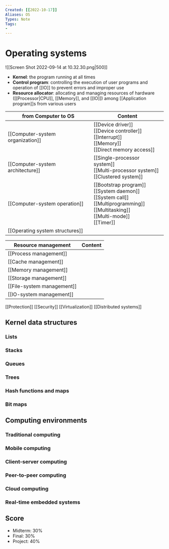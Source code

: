 ```yaml
---
Created: [[2022-10-17]]
Aliases: OS
Types: Note
Tags: 
- 
---
```

# Operating systems
![[Screen Shot 2022-09-14 at 10.32.30.png|500]]
- **Kernel**: the program running at all times
- **Control program**: controlling the execution of user programs and operation of [[IO]] to prevent errors and improper use
- **Resource allocator**: allocating and managing resources of hardware ([[Processor|CPU]], [[Memory]], and [[IO]]) among [[Application program]]s from various users

| from Computer to OS              | Content                                                                                                                                  |
| -------------------------------- | ---------------------------------------------------------------------------------------------------------------------------------------- |
| [[Computer-system organization]] | [[Device driver]]<br>[[Device controller]]<br>[[Interrupt]]<br>[[Memory]]<br>[[Direct memory access]]                                    |
| [[Computer-system architecture]] | [[Single-processor system]]<br>[[Multi-processor system]]<br>[[Clustered system]]                                                        |
| [[Computer-system operation]]    | [[Bootstrap program]]<br>[[System daemon]]<br>[[System call]]<br>[[Multiprogramming]]<br>[[Multitasking]]<br>[[Multi-mode]]<br>[[Timer]] |
| [[Operating system structures]]  |                                                                                                                                          |

| Resource management        | Content |
| -------------------------- | ------- |
| [[Process management]]     |         |
| [[Cache management]]       |         |
| [[Memory management]]      |         |
| [[Storage management]]     |         |
| [[File-system management]] |         |
| [[IO-system management]]   |         |

[[Protection]]
[[Security]]
[[Virtualization]]
[[Distributed systems]]

## Kernel data structures
### Lists
### Stacks
### Queues
### Trees
### Hash functions and maps
### Bit maps
## Computing environments
### Traditional computing
### Mobile computing
### Client-server computing
### Peer-to-peer computing
### Cloud computing
### Real-time embedded systems

## Score
- Midterm: 30%
- Final: 30%
- Project: 40%
